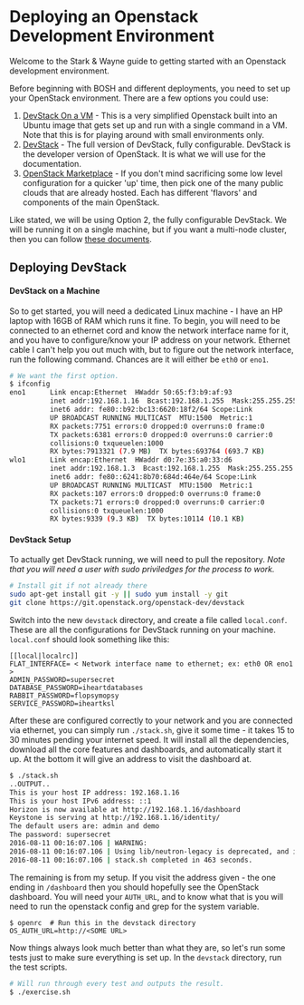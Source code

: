 # Deploying an Openstack Development Environment

Welcome to the Stark & Wayne guide to getting started with an Openstack development environment.

Before beginning with BOSH and different deployments, you need to set up your OpenStack environment. There are a few options you could use:

1. [DevStack On a VM][1] - This is a very simplified Openstack built into an Ubuntu image that gets set up and run with a single command in a VM. Note that this is for playing around with small environments only.
2. [DevStack][2] - The full version of DevStack, fully configurable. DevStack is the developer version of OpenStack. It is what we will use for the documentation.
3. [OpenStack Marketplace][3] - If you don't mind sacrificing some low level configuration for a quicker 'up' time, then pick one of the many public clouds that are already hosted. Each has different 'flavors' and components of the main OpenStack.

Like stated, we will be using Option 2, the fully configurable DevStack. We will be running it on a single machine, but if you want a multi-node cluster, then you can follow [these documents][4].

## Deploying DevStack

#### DevStack on a Machine
So to get started, you will need a dedicated Linux machine - I have an HP laptop with 16GB of RAM which runs it fine. To begin, you will need to be connected to an ethernet cord and know the network interface name for it, and you have to configure/know your IP address on your network. Ethernet cable I can't help you out much with, but to figure out the network interface, run the following command. Chances are it will either be `eth0` or `eno1`.

```bash
# We want the first option.
$ ifconfig
eno1      Link encap:Ethernet  HWaddr 50:65:f3:b9:af:93  
          inet addr:192.168.1.16  Bcast:192.168.1.255  Mask:255.255.255.0
          inet6 addr: fe80::b92:bc13:6620:18f2/64 Scope:Link
          UP BROADCAST RUNNING MULTICAST  MTU:1500  Metric:1
          RX packets:7751 errors:0 dropped:0 overruns:0 frame:0
          TX packets:6381 errors:0 dropped:0 overruns:0 carrier:0
          collisions:0 txqueuelen:1000
          RX bytes:7913321 (7.9 MB)  TX bytes:693764 (693.7 KB)
wlo1      Link encap:Ethernet  HWaddr d0:7e:35:a0:33:d6  
          inet addr:192.168.1.3  Bcast:192.168.1.255  Mask:255.255.255.0
          inet6 addr: fe80::6241:8b70:684d:464e/64 Scope:Link
          UP BROADCAST RUNNING MULTICAST  MTU:1500  Metric:1
          RX packets:107 errors:0 dropped:0 overruns:0 frame:0
          TX packets:71 errors:0 dropped:0 overruns:0 carrier:0
          collisions:0 txqueuelen:1000
          RX bytes:9339 (9.3 KB)  TX bytes:10114 (10.1 KB)
```


#### DevStack Setup
To actually get DevStack running, we will need to pull the repository. *Note that you will need a user with sudo priviledges for the process to work.*
```bash
# Install git if not already there
sudo apt-get install git -y || sudo yum install -y git
git clone https://git.openstack.org/openstack-dev/devstack
```

Switch into the new `devstack` directory, and create a file called `local.conf`. These are all the configurations for DevStack running on your machine. `local.conf` should look something like this:

```
[[local|localrc]]
FLAT_INTERFACE= < Network interface name to ethernet; ex: eth0 OR eno1 >
ADMIN_PASSWORD=supersecret
DATABASE_PASSWORD=iheartdatabases
RABBIT_PASSWORD=flopsymopsy
SERVICE_PASSWORD=iheartksl
```

After these are configured correctly to your network and you are connected via ethernet, you can simply run `./stack.sh`, give it some time - it takes 15 to 30 minutes pending your internet speed. It will install all the dependencies, download all the core features and dashboards, and automatically start it up. At the bottom it will give an address to visit the dashboard at.

```bash
$ ./stack.sh
..OUTPUT..
This is your host IP address: 192.168.1.16
This is your host IPv6 address: ::1
Horizon is now available at http://192.168.1.16/dashboard
Keystone is serving at http://192.168.1.16/identity/
The default users are: admin and demo
The password: supersecret
2016-08-11 00:16:07.106 | WARNING:
2016-08-11 00:16:07.106 | Using lib/neutron-legacy is deprecated, and it will be removed in the future
2016-08-11 00:16:07.106 | stack.sh completed in 463 seconds.
```

The remaining is from my setup. If you visit the address given - the one ending in `/dashboard` then you should hopefully see the OpenStack dashboard.  You will need your `AUTH_URL`, and to know what that is you will need to run the openstack config and grep for the system variable.

```
$ openrc  # Run this in the devstack directory
OS_AUTH_URL=http://<SOME URL>
```

Now things always look much better than what they are, so let's run some tests just to make sure everything is set up. In the `devstack` directory, run the test scripts.

```bash
# Will run through every test and outputs the result.
$ ./exercise.sh
```

[1]: https://github.com/makelinux/devstack-install-on-iso
[2]: http://docs.openstack.org/developer/devstack/
[3]: http://www.openstack.org/marketplace/
[4]: http://docs.openstack.org/developer/devstack/guides/multinode-lab.html

